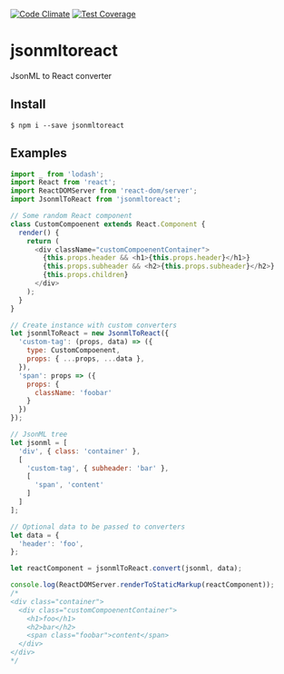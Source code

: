 [![Code Climate](https://codeclimate.com/github/diffcunha/jsonmltoreact/badges/gpa.svg)](https://codeclimate.com/github/diffcunha/jsonmltoreact)
[![Test Coverage](https://codeclimate.com/github/diffcunha/jsonmltoreact/badges/coverage.svg)](https://codeclimate.com/github/diffcunha/jsonmltoreact/coverage)

# jsonmltoreact
JsonML to React converter

## Install

```shell
$ npm i --save jsonmltoreact
```

## Examples

```js
import _ from 'lodash';
import React from 'react';
import ReactDOMServer from 'react-dom/server';
import JsonmlToReact from 'jsonmltoreact';

// Some random React component
class CustomCompoenent extends React.Component {
  render() {
    return (
      <div className="customCompoenentContainer">
        {this.props.header && <h1>{this.props.header}</h1>}
        {this.props.subheader && <h2>{this.props.subheader}</h2>}
        {this.props.children}
      </div>
    );
  }
}

// Create instance with custom converters
let jsonmlToReact = new JsonmlToReact({
  'custom-tag': (props, data) => ({
    type: CustomCompoenent,
    props: { ...props, ...data },
  }),
  'span': props => ({
    props: {
      className: 'foobar'
    }
  })
});

// JsonML tree
let jsonml = [
  'div', { class: 'container' },
  [
    'custom-tag', { subheader: 'bar' },
    [
      'span', 'content'
    ]
  ]
];

// Optional data to be passed to converters
let data = {
  'header': 'foo',
};

let reactComponent = jsonmlToReact.convert(jsonml, data);

console.log(ReactDOMServer.renderToStaticMarkup(reactComponent));
/*
<div class="container">
  <div class="customCompoenentContainer">
    <h1>foo</h1>
    <h2>bar</h2>
    <span class="foobar">content</span>
  </div>
</div>
*/
```
